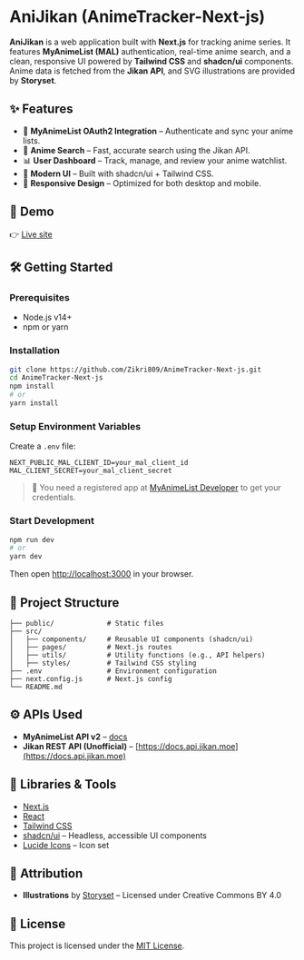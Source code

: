 
# AniJikan (AnimeTracker-Next-js)

**AniJikan** is a web application built with **Next.js** for tracking anime series. It features **MyAnimeList (MAL)** authentication, real-time anime search, and a clean, responsive UI powered by **Tailwind CSS** and **shadcn/ui** components. Anime data is fetched from the **Jikan API**, and SVG illustrations are provided by **Storyset**.

## ✨ Features

- 🔐 **MyAnimeList OAuth2 Integration** – Authenticate and sync your anime lists.
- 🔎 **Anime Search** – Fast, accurate search using the Jikan API.
- 📊 **User Dashboard** – Track, manage, and review your anime watchlist.
- 💅 **Modern UI** – Built with shadcn/ui + Tailwind CSS.
- 📱 **Responsive Design** – Optimized for both desktop and mobile.

## 🚀 Demo

👉 [Live site](https://anime-tracker-next-js.vercel.app)

## 🛠️ Getting Started

### Prerequisites

- Node.js v14+
- npm or yarn

### Installation

```bash
git clone https://github.com/Zikri809/AnimeTracker-Next-js.git
cd AnimeTracker-Next-js
npm install
# or
yarn install
```

### Setup Environment Variables

Create a `.env` file:

```env
NEXT_PUBLIC_MAL_CLIENT_ID=your_mal_client_id
MAL_CLIENT_SECRET=your_mal_client_secret
```

> 🔑 You need a registered app at [MyAnimeList Developer](https://myanimelist.net/apiconfig) to get your credentials.

### Start Development

```bash
npm run dev
# or
yarn dev
```

Then open [http://localhost:3000](http://localhost:3000) in your browser.

## 📁 Project Structure

```
├── public/             # Static files
├── src/
│   ├── components/     # Reusable UI components (shadcn/ui)
│   ├── pages/          # Next.js routes
│   ├── utils/          # Utility functions (e.g., API helpers)
│   ├── styles/         # Tailwind CSS styling
├── .env                # Environment configuration
├── next.config.js      # Next.js config
└── README.md
```

## ⚙️ APIs Used

- **MyAnimeList API v2** – [docs](https://myanimelist.net/apiconfig/references/api/v2)
- **Jikan REST API (Unofficial)** – [https://docs.api.jikan.moe](https://docs.api.jikan.moe)

## 🧩 Libraries & Tools

- [Next.js](https://nextjs.org/)
- [React](https://reactjs.org/)
- [Tailwind CSS](https://tailwindcss.com/)
- [shadcn/ui](https://ui.shadcn.com/) – Headless, accessible UI components
- [Lucide Icons](https://lucide.dev/) – Icon set

## 🎨 Attribution

- **Illustrations** by [Storyset](https://storyset.com/) – Licensed under Creative Commons BY 4.0

## 📄 License

This project is licensed under the [MIT License](LICENSE).
